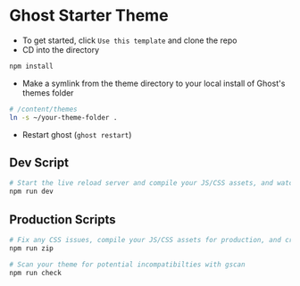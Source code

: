 # Ghost Starter Theme

- To get started, click `Use this template` and clone the repo
- CD into the directory

```bash
npm install
```

- Make a symlink from the theme directory to your local install of Ghost's themes folder 

``` bash
# /content/themes
ln -s ~/your-theme-folder .
```
- Restart ghost (`ghost restart`)

## Dev Script

```bash
# Start the live reload server and compile your JS/CSS assets, and watch for changes
npm run dev
```
## Production Scripts
```bash
# Fix any CSS issues, compile your JS/CSS assets for production, and create a ZIP file
npm run zip

# Scan your theme for potential incompatibilties with gscan
npm run check
```
